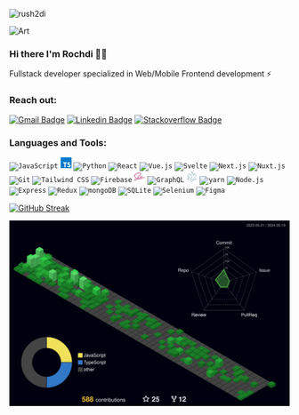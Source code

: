 ![rush2di](https://komarev.com/ghpvc/?username=rush2di&label=Profile%20views&color=0e75b6&style=flat)

![Art](https://res.cloudinary.com/djartpeww/image/upload/c_crop,g_center,h_263,q_100,r_10,w_728,y_15/v1716073578/penusbmic-pixel-art-hd-wallpaper-preview_b7xis0.png)

### Hi there I'm Rochdi 🧙‍♂️
Fullstack developer specialized in Web/Mobile Frontend development ⚡

### Reach out:  
[![Gmail Badge](https://img.shields.io/badge/-gmail-c14438?style=flat-square&logo=Gmail&logoColor=white&link=mailto:roch2di@gmail.com)](mailto:roch2di@gmail.com) 
[![Linkedin Badge](https://img.shields.io/badge/LinkedIn-0077B5?style=flat-square&logo=linkedin&logoColor=white)](https://www.linkedin.com/in/rochdi-belhirch-b6390a1a2)
[![Stackoverflow Badge](https://img.shields.io/badge/stack%20overflow-FE7A16?logo=stack-overflow&logoColor=white&style=flat-square)](https://stackoverflow.com/users/14177960/rochdi-belhirch)

### Languages and Tools: 

<code><img width="20" src="https://user-images.githubusercontent.com/25181517/117447155-6a868a00-af3d-11eb-9cfe-245df15c9f3f.png" alt="JavaScript" title="JavaScript"/></code>
<code><img width="20" src="https://raw.githubusercontent.com/devicons/devicon/master/icons/typescript/typescript-original.svg" alt="TypeScript" title="TypeScript"/></code>
<code><img width="20" src="https://user-images.githubusercontent.com/25181517/183423507-c056a6f9-1ba8-4312-a350-19bcbc5a8697.png" alt="Python" title="Python"/></code>
<code><img width="20" src="https://reactnative.dev/img/header_logo.svg" alt="React" title="React"/></code>
<code><img width="20" src="https://user-images.githubusercontent.com/25181517/117448124-a2da9800-af3e-11eb-85d2-bd1b69b65603.png" alt="Vue.js" title="Vue.js"/></code>
<code><img width="20" src="https://upload.wikimedia.org/wikipedia/commons/1/1b/Svelte_Logo.svg" alt="Svelte" title="Svelte"/></code>
<code><img width="20" src="https://github.com/marwin1991/profile-technology-icons/assets/136815194/5f8c622c-c217-4649-b0a9-7e0ee24bd704" alt="Next.js" title="Next.js"/></code>
<code><img width="20" src="https://github.com/marwin1991/profile-technology-icons/assets/136815194/ebd92b15-970a-45b8-8c4c-0ecf69b17cdc" alt="Nuxt.js" title="Nuxt.js"/></code>
<code><img width="20" src="https://www.vectorlogo.zone/logos/git-scm/git-scm-icon.svg" alt="Git" title="Git"/></code>
<code><img width="20" src="https://www.vectorlogo.zone/logos/tailwindcss/tailwindcss-icon.svg" alt="Tailwind CSS" title="Tailwind CSS"/></code>
<code><img width="20" src="https://www.vectorlogo.zone/logos/firebase/firebase-icon.svg" alt="Firebase" title="Firebase"/></code>
<code><img width="20" src="https://raw.githubusercontent.com/devicons/devicon/master/icons/sass/sass-original.svg" alt="SASS" title="SASS"/></code>
<code><img width="20" src="https://www.vectorlogo.zone/logos/graphql/graphql-icon.svg" alt="GraphQL" title="GraphQL"/></code>
<code><img width="20" src="https://raw.githubusercontent.com/devicons/devicon/master/icons/electron/electron-original.svg" alt="Electron" title="Electron"/></code>
<code><img width="20" src="https://user-images.githubusercontent.com/25181517/183049794-a3dfaddd-22ee-4ffe-b0b4-549ccd4879f9.png" alt="yarn" title="yarn"/></code>
<code><img width="20" src="https://user-images.githubusercontent.com/25181517/183568594-85e280a7-0d7e-4d1a-9028-c8c2209e073c.png" alt="Node.js" title="Node.js"/></code>
<code><img width="20" src="https://user-images.githubusercontent.com/25181517/183859966-a3462d8d-1bc7-4880-b353-e2cbed900ed6.png" alt="Express" title="Express"/></code>
<code><img width="20" src="https://user-images.githubusercontent.com/25181517/187896150-cc1dcb12-d490-445c-8e4d-1275cd2388d6.png" alt="Redux" title="Redux"/></code>
<code><img width="20" src="https://user-images.githubusercontent.com/25181517/182884177-d48a8579-2cd0-447a-b9a6-ffc7cb02560e.png" alt="mongoDB" title="mongoDB"/></code>
<code><img width="20" src="https://github.com/marwin1991/profile-technology-icons/assets/136815194/82df4543-236b-4e45-9604-5434e3faab17" alt="SQLite" title="SQLite"/></code>
<code><img width="20" src="https://user-images.githubusercontent.com/25181517/184103699-d1b83c07-2d83-4d99-9a1e-83bd89e08117.png" alt="Selenium" title="Selenium"/></code>
<code><img width="20" src="https://www.vectorlogo.zone/logos/figma/figma-icon.svg" alt="Figma" title="Figma"/></code>

[![GitHub Streak](https://streak-stats.demolab.com?user=rush2di&theme=dark)](https://git.io/streak-stats)

![Chart](./profile-3d-contrib/profile-night-green.svg)

